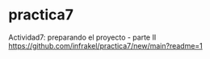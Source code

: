 # practica7

Actividad7: preparando el proyecto - parte II
https://github.com/infrakel/practica7/new/main?readme=1
